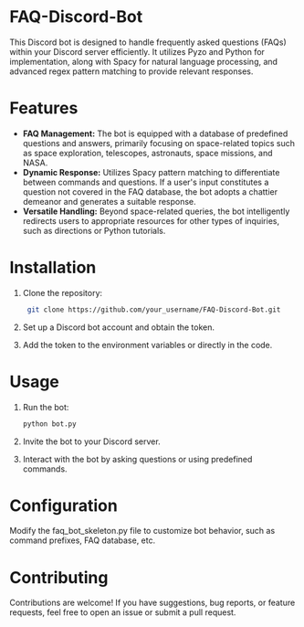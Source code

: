# FAQ-Discord-Bot
This Discord bot is designed to handle frequently asked questions (FAQs) within your Discord server efficiently. It utilizes Pyzo and Python for implementation, along with Spacy for natural language processing, and advanced regex pattern matching to provide relevant responses.

# Features

   - __FAQ Management:__ The bot is equipped with a database of predefined questions and answers, primarily focusing on space-related topics such as space exploration, telescopes, astronauts, space missions, and NASA.
   - __Dynamic Response:__ Utilizes Spacy pattern matching to differentiate between commands and questions. If a user's input constitutes a question not covered in the FAQ database, the bot adopts a chattier demeanor and generates a suitable response.
   - __Versatile Handling:__ Beyond space-related queries, the bot intelligently redirects users to appropriate resources for other types of inquiries, such as directions or Python tutorials.

# Installation

1. Clone the repository:
   ```bash
    git clone https://github.com/your_username/FAQ-Discord-Bot.git
   ```

2. Set up a Discord bot account and obtain the token.
3. Add the token to the environment variables or directly in the code.

# Usage

1. Run the bot:
    ```bash
    python bot.py
    ```

2. Invite the bot to your Discord server.
3. Interact with the bot by asking questions or using predefined commands.

# Configuration

  Modify the faq_bot_skeleton.py file to customize bot behavior, such as command prefixes, FAQ database, etc.

# Contributing
Contributions are welcome! If you have suggestions, bug reports, or feature requests, feel free to open an issue or submit a pull request.
